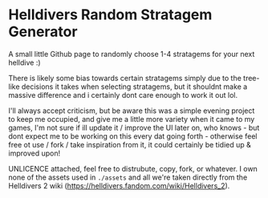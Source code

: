 # Helldivers Random Stratagem Generator

A small little Github page to randomly choose 1-4 stratagems for your next helldive :)

There is likely some bias towards certain stratagems simply due to the tree-like decisions it takes when selecting stratagems, but it shouldnt make a massive difference and i certainly dont care enough to work it out lol.

I'll always accept criticism, but be aware this was a simple evening project to keep me occupied, and give me a little more variety when it came to my games, I'm not sure if ill update it / improve the UI later on, who knows - but dont expect me to be working on this every dat going forth - otherwise feel free ot use / fork / take inspiration from it, it could certainly be tidied up & improved upon!

UNLICENCE attached, feel free to distrubute, copy, fork, or whatever. I own none of the assets used in `./assets` and all we're taken directly from the Helldivers 2 wiki (https://helldivers.fandom.com/wiki/Helldivers_2).